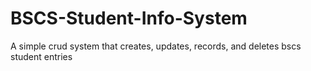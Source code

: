 # BSCS-Student-Info-System
A simple crud system that creates, updates, records, and deletes bscs student entries
